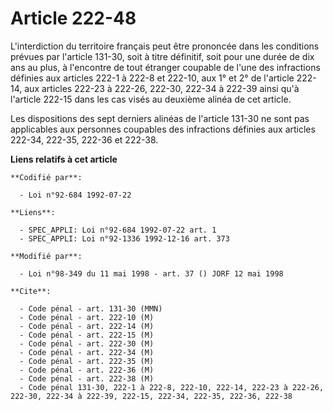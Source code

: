 # Article 222-48

L'interdiction du territoire français peut être prononcée dans les conditions prévues par l'article 131-30, soit à titre
définitif, soit pour une durée de dix ans au plus, à l'encontre de tout étranger coupable de l'une des infractions définies
aux articles 222-1 à 222-8 et 222-10, aux 1° et 2° de l'article 222-14, aux articles 222-23 à 222-26, 222-30, 222-34 à 222-39
ainsi qu'à l'article 222-15 dans les cas visés au deuxième alinéa de cet article.

Les dispositions des sept derniers alinéas de l'article 131-30 ne sont pas applicables aux personnes coupables des
infractions définies aux articles 222-34, 222-35, 222-36 et 222-38.

**Liens relatifs à cet article**

	**Codifié par**:

	  - Loi n°92-684 1992-07-22

	**Liens**:

	  - SPEC_APPLI: Loi n°92-684 1992-07-22 art. 1
	  - SPEC_APPLI: Loi n°92-1336 1992-12-16 art. 373

	**Modifié par**:

	  - Loi n°98-349 du 11 mai 1998 - art. 37 () JORF 12 mai 1998

	**Cite**:

	  - Code pénal - art. 131-30 (MMN)
	  - Code pénal - art. 222-10 (M)
	  - Code pénal - art. 222-14 (M)
	  - Code pénal - art. 222-15 (M)
	  - Code pénal - art. 222-30 (M)
	  - Code pénal - art. 222-34 (M)
	  - Code pénal - art. 222-35 (M)
	  - Code pénal - art. 222-36 (M)
	  - Code pénal - art. 222-38 (M)
	  - Code pénal 131-30, 222-1 à 222-8, 222-10, 222-14, 222-23 à 222-26, 222-30, 222-34 à 222-39, 222-15, 222-34, 222-35, 222-36, 222-38
